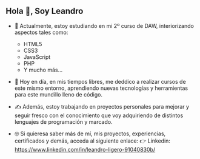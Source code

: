 ## Hola 👋, Soy Leandro

<!--
**RLeandro05/RLeandro05** is a ✨ _special_ ✨ repository because its `README.md` (this file) appears on your GitHub profile.

Here are some ideas to get you started: -->

- 🔭 Actualmente, estoy estudiando en mi 2º curso de DAW, interiorizando aspectos tales como:
    - HTML5
    - CSS3
    - JavaScript
    - PHP
    - Y mucho más...

- 🌱 Hoy en día, en mis tiempos libres, me deddico a realizar cursos de este mismo entorno,
  aprendiendo nuevas tecnologías y herramientas para este mundillo lleno de código.

- ✍️ Además, estoy trabajando en proyectos personales para mejorar y seguir fresco con el conocimiento
  que voy adquiriendo de distintos lenguajes de programación y marcado.

- 🤓 Si quieresa saber más de mí, mis proyectos, experiencias, certificados y demás, acceda al siguiente enlace:
  👉 Linkedin: https://www.linkedin.com/in/leandro-ligero-91040830b/
